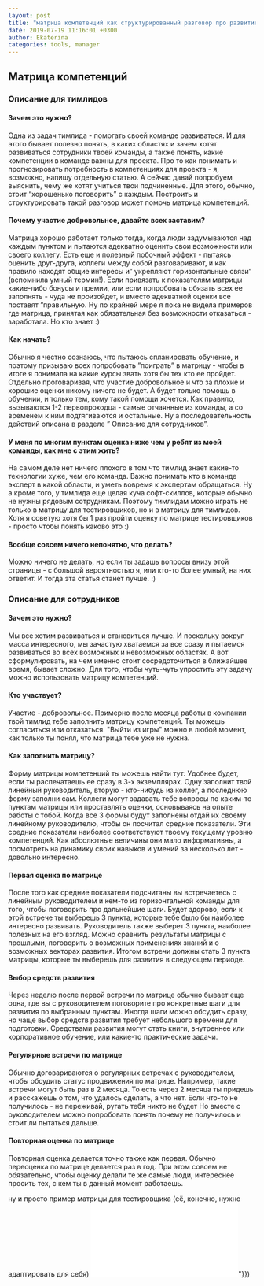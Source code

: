 ```yaml
---
layout: post
title: "матрица компетенций как структурированный разговор про развитие"
date: 2019-07-19 11:16:01 +0300
author: Ekaterina
categories: tools, manager
---
```


## Матрица компетенций

### Описание для тимлидов

#### Зачем это нужно?

Одна из задач тимлида - помогать своей команде развиваться.  И для этого бывает полезно понять, в каких областях и зачем хотят развиваться сотрудники твоей команды, а также понять, какие компетенции в команде важны для проекта.
Про то как понимать и прогнозировать потребность в компетенциях для проекта - я, возможно, напишу отдельную статью. А сейчас давай попробуем выяснить, чему же хотят учиться твои подчиненные. Для этого, обычно, стоит “хорошенько поговорить” с каждым. Построить и структурировать такой разговор может помочь матрица компетенций. 

#### Почему участие добровольное, давайте всех заставим?

Матрица хорошо работает только тогда, когда люди задумываются над каждым пунктом и пытаются адекватно оценить свои возможности или своего коллегу. Есть еще и полезный побочный эффект - пытаясь оценить друг-друга, коллеги между собой разговаривают, и как правило находят общие интересы и” укрепляют горизонтальные связи” (вспомнила умный термин!).
Если привязать к показателям матрицы какие-либо бонусы и премии, или если попробовать обязать всех ее заполнять - чуда не произойдет, и вместо адекватной оценки все поставят “правильную. Ну по крайней мере я пока не видела примеров где матрица, принятая как обязательная без возможности отказаться - заработала. Но кто знает :)

#### Как начать?

Обычно я честно сознаюсь, что пытаюсь спланировать обучение, и поэтому призываю всех попробовать ”поиграть” в матрицу - чтобы в итоге я понимала на какие курсы звать хотя бы тех кто ее пройдет. Отдельно проговаривая, что участие добровольное и что за плохие и хорошие оценки никому ничего не будет. А будет только помощь в обучении, и только тем, кому такой помощи хочется. Как правило, вызываются 1-2 первопроходца - самые отчаянные из команды, а со временем к ним подтягиваются и остальные.
Ну а последовательность действий описана в разделе ” Описание для сотрудников”.

#### У меня по многим пунктам оценка ниже чем у ребят из моей команды, как мне с этим жить?

На самом деле нет ничего плохого в том что тимлид знает какие-то технологии хуже, чем его команда. Важно понимать кто в команде эксперт в какой области, и уметь вовремя к экспертам обращаться. Ну а кроме того, у тимлида еще целая куча софт-скиллов, которые обычно не нужны рядовым сотрудникам. Поэтому тимлидам можно играть не только в матрицу для тестировщиков, но и в матрицу для тимлидов. Хотя я советую хотя бы 1 раз пройти оценку по матрице тестировщиков  - просто чтобы понять каково это :)

#### Вообще совсем ничего непонятно, что делать?

Можно ничего не делать, но если ты задашь вопросы внизу этой страницы - с большой вероятностью я, или кто-то более умный, на них ответит. И тогда эта статья станет лучше. :)




### Описание для сотрудников

#### Зачем это нужно?

Мы все хотим развиваться и становиться лучше. И поскольку вокруг масса интересного, мы зачастую хватаемся за все сразу и пытаемся развиваться во всех возможных и невозможных областях. А вот сформулировать, на чем именно стоит сосредоточиться в ближайшее время, бывает сложно. Для того, чтобы чуть-чуть упростить эту задачу можно использовать матрицу компетенций.

#### Кто участвует?

Участие - добровольное. Примерно после месяца работы в компании твой тимлид тебе заполнить матрицу компетенций. Ты можешь согласиться или отказаться. "Выйти из игры" можно в любой момент, как только ты понял, что матрица тебе уже не нужна.

#### Как заполнить матрицу?

Форму матрицы компетенций ты можешь найти тут:
Удобнее будет, если ты распечатаешь ее сразу в 3-х экземплярах. Одну заполнит твой линейный руководитель, вторую - кто-нибудь из коллег,  а последнюю форму заполни сам. Коллеги могут задавать тебе вопросы по каким-то пунктам матрицы или проставлять оценки, основываясь на опыте работы с тобой. 
Когда все 3 формы будут заполнены отдай их своему линейному руководителю, чтобы он посчитал средние показатели. Эти средние показатели наиболее соответствуют твоему текущему уровню компетенций. Как абсолютные величины они мало информативны, а посмотреть на динамику своих навыков и умений за несколько лет - довольно интересно.

#### Первая оценка по матрице

После того как средние показатели подсчитаны вы встречаетесь с линейным руководителем и кем-то из горизонтальной команды для того, чтобы поговорить про дальнейшие шаги. Будет здорово, если к этой встрече ты выберешь 3 пункта, которые тебе было бы наиболее интересно развивать. Руководитель также выберет 3 пункта, наиболее полезных на его взгляд. Можно сравнить результаты матрицы с прошлыми, поговорить о возможных применениях знаний и о возможных векторах развития. Итогом встречи должны стать 3 пункта матрицы, которые ты выберешь для развития в следующем периоде.

#### Выбор средств развития

Через неделю после первой встречи по матрице обычно бывает еще одна, где вы с руководителем поговорите про конкретные шаги для развития по выбранным пунктам. Иногда шаги можно обсудить сразу, но чаще выбор средств развития требует небольшого времени для подготовки. Средствами развития могут стать книги, внутреннее или корпоративное обучение, или какие-то практические задачи. 

#### Регулярные встречи по матрице

Обычно договариваются о регулярных встречах с руководителем, чтобы обсудить статус продвижения по матрице. Например, такие встречи могут быть раз в 2 месяца. То есть через 2 месяца ты придешь и расскажешь о том, что удалось сделать, а что нет. Если что-то не получилось - не переживай, ругать тебя никто не будет  Но вместе с руководителем можно попробовать понять почему не получилось и стоит ли пытаться дальше.

#### Повторная оценка по матрице

Повторная оценка делается точно также как первая. Обычно переоценка по матрице делается раз в год. При этом совсем не обязательно, чтобы оценку делали те же самые люди, интереснее просить тех, с кем ты в данный момент работаешь. 


ну и просто пример матрицы для тестировщика (её, конечно, нужно адаптировать для себя) 
![Матрица(pdf)]({{"/resources/files/matrix-QA-engineer.pdf)"}})

